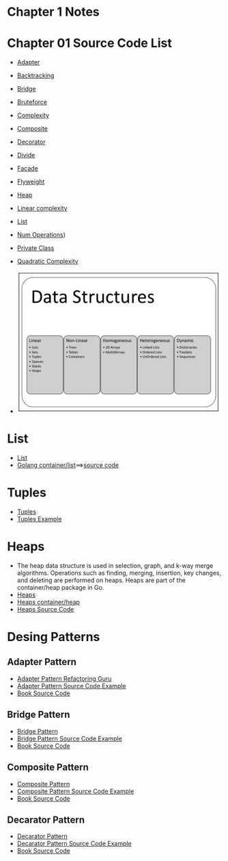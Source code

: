 # Chapter 1 Notes

# Chapter 01 Source Code List

* [Adapter](./adapter.go)
* [Backtracking](./backtracking.go)
* [Bridge](./bridge.go)
* [Bruteforce](./bruteforce.go)
* [Complexity](./complexity.go)
* [Composite](./composite.go)
* [Decorator](./decorator.go)
* [Divide](divede.go)
* [Facade](./facade.go)
* [Flyweight](./flyweight.go)
* [Heap](./heap.go)
* [Linear complexity](./linear_complexity.go)
* [List](./list.go)
* [Num Operations](./num_operations.go))
* [Private Class](./privateclass.go)
* [Quadratic Complexity](./quadratic_complexity.go) 

* ![Datastructures](./img/1.png)

# List

* [List](./list.go)
* [Golang container/list](https://pkg.go.dev/container/list)==>[source code](https://cs.opensource.google/go/go/+/refs/tags/go1.18.4:src/container/list/list.go)

# Tuples

* [Tuples](./tuples.go)
* [Tuples Example](https://codesource.io/how-to-use-tuple-in-golang/)
  
# Heaps

* The heap data structure is used in selection, graph, and k-way merge algorithms. Operations such as finding,
merging, insertion, key changes, and deleting are performed on heaps. Heaps are part of
the container/heap package in Go. 
* [Heaps](./heap.go)
* [Heaps container/heap](https://pkg.go.dev/container/heap)
* [Heaps Source Code](https://github.com/cs.opensource.google/go/go/+/refs/tags/go1.18.4:src/container/heap/heap.go;drc=2580d0e08d5e9f979b943758d3c49877fb2324cb;l=32)


# Desing Patterns

## Adapter Pattern

* [Adapter Pattern Refactoring Guru](https://refactoring.guru/design-patterns/adapter)
* [Adapter Pattern Source Code Example](https://refactoring.guru/design-patterns/adapter/go/example)
* [Book Source Code](./adapter.go)

## Bridge Pattern

* [Bridge Pattern](https://refactoring.guru/design-patterns/bridge)
* [Bridge Pattern Source Code Example](https://refactoring.guru/design-patterns/bridge/go/example)
* [Book Source Code](./bridge.go)

## Composite Pattern

* [Composite Pattern](https://refactoring.guru/design-patterns/composite)
* [Composite Pattern Source Code Example](https://refactoring.guru/design-patterns/composite/go/example)
* [Book Source Code](./composite.go)

## Decarator Pattern

* [Decarator Pattern](https://refactoring.guru/design-patterns/decorator)
* [Decarator Pattern Source Code Example](https://refactoring.guru/design-patterns/decorator/go/example)
* [Book Source Code](./decorator.go)

## 

